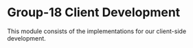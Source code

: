 # Group-18 Client Development

This module consists of the implementations for our client-side development.